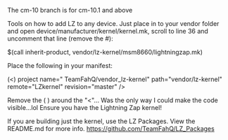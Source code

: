 The cm-10 branch is for cm-10.1 and above

Tools on how to add LZ to any device. Just place in to your vendor folder and open device/manufacturer/kernel/kernel.mk, scroll to line 36 and uncomment that line (remove the #):

$(call inherit-product, vendor/lz-kernel/msm8660/lightningzap.mk)

Place the following in your manifest:

(<) project name=" TeamFahQ/vendor_lz-kernel" path="vendor/lz-kernel" remote="LZkernel" revision="master" />

Remove the ( ) around the "<"... Was the only way I could make the code visible...lol
Ensure you have the Lightning Zap kernel!

If you are building just the kernel, use the LZ Packages. View the README.md for more info. https://github.com/TeamFahQ/LZ_Packages
